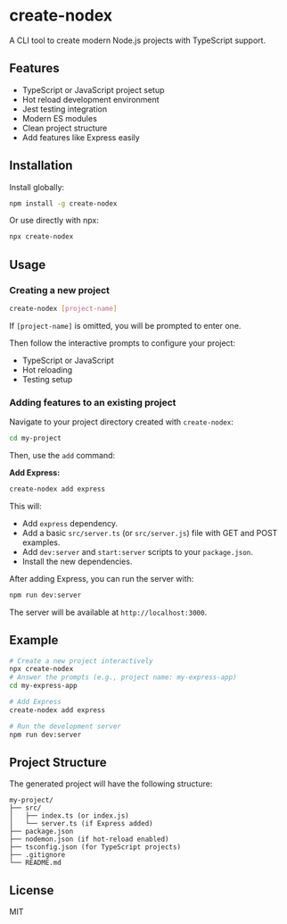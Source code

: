 # create-nodex

A CLI tool to create modern Node.js projects with TypeScript support.

## Features

- TypeScript or JavaScript project setup
- Hot reload development environment
- Jest testing integration
- Modern ES modules
- Clean project structure
- Add features like Express easily

## Installation

Install globally:

```bash
npm install -g create-nodex
```

Or use directly with npx:

```bash
npx create-nodex
```

## Usage

### Creating a new project

```bash
create-nodex [project-name]
```

If `[project-name]` is omitted, you will be prompted to enter one.

Then follow the interactive prompts to configure your project:

- TypeScript or JavaScript
- Hot reloading
- Testing setup

### Adding features to an existing project

Navigate to your project directory created with `create-nodex`:

```bash
cd my-project
```

Then, use the `add` command:

**Add Express:**

```bash
create-nodex add express
```

This will:

- Add `express` dependency.
- Add a basic `src/server.ts` (or `src/server.js`) file with GET and POST examples.
- Add `dev:server` and `start:server` scripts to your `package.json`.
- Install the new dependencies.

After adding Express, you can run the server with:

```bash
npm run dev:server
```

The server will be available at `http://localhost:3000`.

## Example

```bash
# Create a new project interactively
npx create-nodex
# Answer the prompts (e.g., project name: my-express-app)
cd my-express-app

# Add Express
create-nodex add express

# Run the development server
npm run dev:server
```

## Project Structure

The generated project will have the following structure:

```
my-project/
├── src/
│   ├── index.ts (or index.js)
│   └── server.ts (if Express added)
├── package.json
├── nodemon.json (if hot-reload enabled)
├── tsconfig.json (for TypeScript projects)
├── .gitignore
└── README.md
```

## License

MIT
